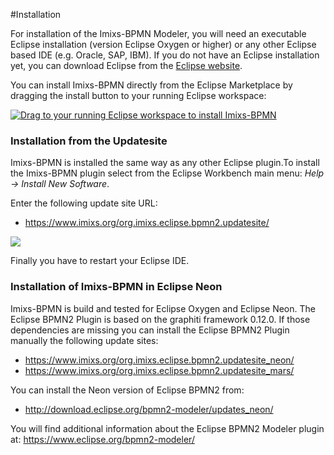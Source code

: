 
#Installation

For installation of the Imixs-BPMN Modeler, you will need an executable Eclipse installation (version Eclipse Oxygen or higher) or any other Eclipse based IDE (e.g. Oracle, SAP, IBM). If you do not have an Eclipse installation yet, you can download Eclipse from the [Eclipse website](http://www.eclipse.org/).

You can install Imixs-BPMN directly from the Eclipse Marketplace by dragging the install button to your running Eclipse workspace:

<a href="http://marketplace.eclipse.org/marketplace-client-intro?mpc_install=2309267" class="drag" title="Drag to your running Eclipse workspace to install Imixs-BPMN"><img class="img-responsive" src="https://marketplace.eclipse.org/sites/all/themes/solstice/public/images/marketplace/btn-install.png" alt="Drag to your running Eclipse workspace to install Imixs-BPMN" /></a>
 
### Installation from the Updatesite 
Imixs-BPMN is installed the same way as any other Eclipse plugin.To install the Imixs-BPMN plugin select from the Eclipse Workbench main menu:  *Help -> Install New Software*. 
 
Enter the following update site URL:
 
 * https://www.imixs.org/org.imixs.eclipse.bpmn2.updatesite/
 
<img src="../images/modelling/bpmn_screen_02.png"/>


Finally you have to restart your Eclipse IDE.
 
### Installation of Imixs-BPMN in Eclipse Neon
Imixs-BPMN is build and tested for Eclipse Oxygen and Eclipse Neon. The Eclipse BPMN2 Plugin is based on the graphiti framework 0.12.0. 
If those dependencies are missing you can install the Eclipse BPMN2 Plugin manually the following update sites:
 
 * https://www.imixs.org/org.imixs.eclipse.bpmn2.updatesite_neon/
 * https://www.imixs.org/org.imixs.eclipse.bpmn2.updatesite_mars/
 
You can install the Neon version of Eclipse BPMN2 from: 

* http://download.eclipse.org/bpmn2-modeler/updates_neon/
 
You will find additional information about the Eclipse BPMN2 Modeler 
plugin at: https://www.eclipse.org/bpmn2-modeler/

	
 
